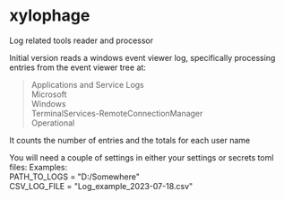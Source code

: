 # xylophage
Log related tools reader and processor

Initial version reads a windows event viewer log,
specifically processing entries from the event viewer tree at:

> Applications and Service Logs  
> Microsoft  
> Windows  
> TerminalServices-RemoteConnectionManager  
> Operational  

It counts the number of entries and the totals for each user name

You will need a couple of settings in either your settings or secrets toml files:
Examples:  
PATH_TO_LOGS = "D:/Somewhere"  
CSV_LOG_FILE = "Log_example_2023-07-18.csv"  
